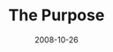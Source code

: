 ---
layout: message
category: message
series: "Unlock(ed)"
title: "The Purpose"
date: 2008-10-26
audio-description: "What is the purpose of all of this \"Kingdom\" talk? In this message, Brian Tome discusses what it means for us to receive the key of love and to be unlocked."
audio: "http://s3.amazonaws.com/crossroadsaudiomessages/unlocked4.mp3"
audio-title: "Unlock(ed)&#58; The Purpose"
audio-duration: "39&#58;34"
notes-description: " "
notes: "http://www.crossroads.net/players/media/hq/SN_10_25-26_08.pdf "
notes-title: "Unlock(ed)&#58; The Purpose (Study Notes)"
program-description: ""
program: "http://www.crossroads.net/players/media/hq/1025_26Program.pdf"
program-title: "Unlock(ed)&#58; The Purpose (Program)"
video-description: "What is the purpose of all of this \"Kingdom\" talk? In this message, Brian Tome discusses what it means for us to receive the key of love and to be unlocked."
video-title: "Unlock(ed)&#58; The Purpose"
video: "https://s3.amazonaws.com/crossroadsvideomessages/unlocked4.mp4"
video-poster: "https://www.crossroads.net/uploadedfiles/unlocked4-still.jpg"
---